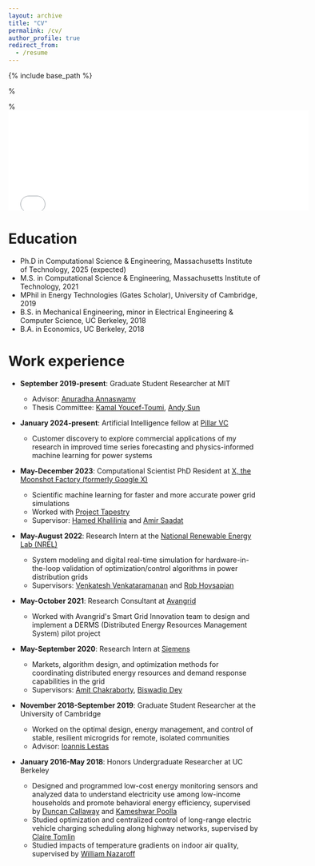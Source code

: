 ```yaml
---
layout: archive
title: "CV"
permalink: /cv/
author_profile: true
redirect_from:
  - /resume
---
```


{% include base_path %}

%<!-- You can find a more detailed CV [here](https://github.com/vineetjnair9/vineetjnair9.github.io/blob/master/files/Vineet_Nair_CV.pdf). -->

%<embed src="{{ site.baseurl }}/files/Vineet_Nair_CV.pdf" width="600" height="200" type='application/pdf'><br/>

Education
======
* Ph.D in Computational Science & Engineering, Massachusetts Institute of Technology, 2025 (expected)
* M.S. in Computational Science & Engineering, Massachusetts Institute of Technology, 2021
* MPhil in Energy Technologies (Gates Scholar), University of Cambridge, 2019
* B.S. in Mechanical Engineering, minor in Electrical Engineering & Computer Science, UC Berkeley, 2018
* B.A. in Economics, UC Berkeley, 2018

Work experience
======
* **September 2019-present**: Graduate Student Researcher at MIT
  * Advisor: [Anuradha Annaswamy](https://meche.mit.edu/people/faculty/aanna%40mit.edu)
  * Thesis Committee: [Kamal Youcef-Toumi](https://meche.mit.edu/people/faculty/YOUCEF@MIT.EDU), [Andy Sun](https://mitsloan.mit.edu/faculty/directory/andy-sun)

* **January 2024-present**: Artificial Intelligence fellow at [Pillar VC](https://www.pillar.vc/)
  * Customer discovery to explore commercial applications of my research in improved time series forecasting and physics-informed machine learning for power systems

* **May-December 2023**: Computational Scientist PhD Resident at [X, the Moonshot Factory (formerly Google X)](https://x.company/)
  * Scientific machine learning for faster and more accurate power grid simulations
  * Worked with [Project Tapestry](https://x.company/projects/tapestry/)
  * Supervisor: [Hamed Khalilinia](https://scholar.google.com/citations?user=H0R1TaoAAAAJ&hl=en) and [Amir Saadat](https://stanford.edu/~asaadat/)

* **May-August 2022**: Research Intern at the [National Renewable Energy Lab (NREL)](https://www.nrel.gov/)
  * System modeling and digital real-time simulation for hardware-in-the-loop validation of optimization/control algorithms in power distribution grids
  * Supervisors: [Venkatesh Venkataramanan](https://scholar.google.com/citations?user=qToI5UcAAAAJ&hl=en) and [Rob Hovsapian](https://scholar.google.com/citations?user=k_eEuugAAAAJ&hl=en)
 
* **May-October 2021**: Research Consultant at [Avangrid](https://www.avangrid.com/)
  *  Worked with Avangrid's Smart Grid Innovation team to design and implement a DERMS (Distributed Energy Resources Management System) pilot project
  
* **May-September 2020**: Research Intern at [Siemens](https://www.siemens.com/global/en.html)
  * Markets, algorithm design, and optimization methods for coordinating distributed energy resources and demand response capabilities in the grid
  * Supervisors: [Amit Chakraborty](https://scholar.google.com/citations?user=1wxreSIAAAAJ&hl=en), [Biswadip Dey](https://d-biswa.github.io/)

* **November 2018-September 2019**: Graduate Student Researcher at the University of Cambridge
  * Worked on the optimal design, energy management, and control of stable, resilient microgrids for remote, isolated communities
  * Advisor: [Ioannis Lestas](https://icl20.user.srcf.net/Ioannis_Lestas.htm)

* **January 2016-May 2018**: Honors Undergraduate Researcher at UC Berkeley
  *  Designed and programmed low-cost energy monitoring sensors and analyzed data to understand electricity use among low-income households and promote behavioral energy efficiency, supervised by [Duncan Callaway](https://scholar.google.com/citations?user=Ugijg1wAAAAJ&hl=en) and [Kameshwar Poolla](https://www2.eecs.berkeley.edu/Faculty/Homepages/poolla.html)
  *  Studied optimization and centralized control of long-range electric vehicle charging scheduling along highway networks, supervised by [Claire Tomlin](https://people.eecs.berkeley.edu/~tomlin/)
  *  Studied impacts of temperature gradients on indoor air quality, supervised by [William Nazaroff](https://scholar.google.com/citations?user=U29LDuAAAAAJ&hl=en)
